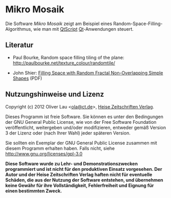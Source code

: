 Mikro Mosaik
===========

Die Software _Mikro Mosaik_ zeigt am Beispiel eines Random-Space-Filling-Algorithmus, wie man mit <a href="http://doc.qt.digia.com/4.8-snapshot/scripting.html">QtScript</a> <a href="http://qt-project.org/">Qt</a>-Anwendungen steuert.

Literatur
---------

* Paul Bourke, Random space filling tiling of the plane: http://paulbourke.net/texture_colour/randomtile/

* John Shier: <a href="https://github.com/downloads/ola-ct/mikromosaik/Filling%20Space%20with%20Random%20Fractal%20Non-Overlapping%20Simple%20Shapes.pdf">Filling Space with Random Fractal Non-Overlapping Simple Shapes</a> (PDF)

Nutzungshinweise und Lizenz
---------------------------

Copyright (c) 2012 Oliver Lau &lt;ola@ct.de&gt;, <a href="http://www.heise.de/">Heise Zeitschriften Verlag</a>.

Dieses Programm ist freie Software. Sie können es unter den Bedingungen der GNU General Public License, wie von der Free Software Foundation veröffentlicht, weitergeben und/oder modifizieren, entweder gemäß Version 3 der Lizenz oder (nach Ihrer Wahl) jeder späteren Version.

Sie sollten ein Exemplar der GNU General Public License zusammen mit diesem Programm erhalten haben. Falls nicht, siehe http://www.gnu.org/licenses/gpl-3.0 

__Diese Software wurde zu Lehr- und Demonstrationszwecken programmiert und ist nicht für den produktiven Einsatz vorgesehen. Der Autor und der Heise Zeitschriften Verlag haften nicht für eventuelle Schäden, die aus der Nutzung der Software entstehen, und übernehmen keine Gewähr für ihre Vollständigkeit, Fehlerfreiheit und Eignung für einen bestimmten Zweck.__
